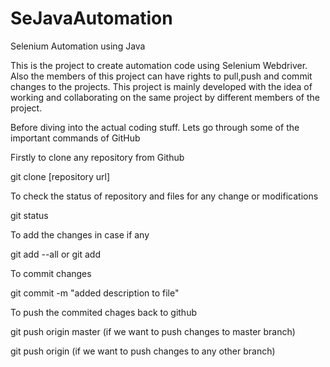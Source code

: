 # SeJavaAutomation
Selenium Automation using Java 

This is the project to create automation code using Selenium Webdriver.
Also the members of this project can have rights to pull,push and commit changes to the projects.
This project is mainly developed with the idea of working and collaborating on the same project by different members of the project.

Before diving into the actual coding stuff.
Lets go through some of the important commands of GitHub

Firstly to clone any repository from Github

git clone [repository url]

To check the status of repository and files for any change or modifications

git status

To add the changes in case if any

git add --all or git add

To commit changes 

git commit -m "added description to file"

To push the commited chages back to github 

git push origin master (if we want to push changes to master branch)

git push origin <branch name> (if we want to push changes to any other branch)
